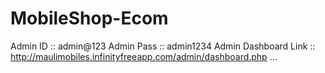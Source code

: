 # MobileShop-Ecom

Admin ID :: admin@123
Admin Pass :: admin1234
Admin Dashboard Link :: http://maulimobiles.infinityfreeapp.com/admin/dashboard.php
...
